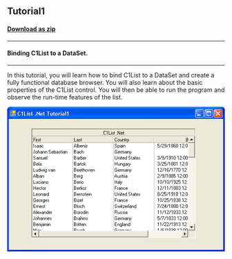 ## Tutorial1
#### [Download as zip](https://grapecity.github.io/DownGit/#/home?url=https://github.com/GrapeCity/ComponentOne-WinForms-Samples/tree/master/NetFramework\List\VB\Tutorials\Tutorial1)
____
#### Binding C1List to a DataSet.
____
In this tutorial, you will learn how to bind C1List to a DataSet and create a fully functional database browser.
You will also learn about the basic properties of the C1List control.
You will then be able to run the program and observe the run-time features of the list.

![screenshot](screenshot.PNG)
